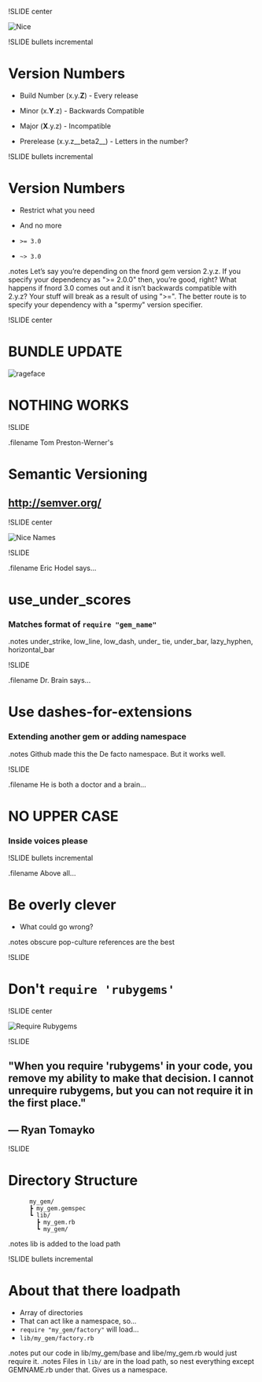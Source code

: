 !SLIDE center

![Nice](matz.png)


!SLIDE bullets incremental
# Version Numbers

 * Build Number (x.y.__Z__) - Every release

 * Minor (x.__Y__.z) - Backwards Compatible

 * Major (__X__.y.z) - Incompatible

 * Prerelease (x.y.z__beta2__) - Letters in the number?

!SLIDE bullets incremental
# Version Numbers

 * Restrict what you need

 * And no more

 * `>= 3.0`

 * `~> 3.0`

.notes Let’s say you’re depending on the fnord gem version 2.y.z. If you specify your dependency as ">= 2.0.0" then, you’re good, right? What happens if fnord 3.0 comes out and it isn’t backwards compatible with 2.y.z? Your stuff will break as a result of using ">=". The better route is to specify your dependency with a "spermy" version specifier.


!SLIDE center

# BUNDLE UPDATE
![rageface](ragetest.png)
# NOTHING WORKS

!SLIDE

.filename Tom Preston-Werner's
# Semantic Versioning
## http://semver.org/

!SLIDE center

![Nice Names](names.png)

!SLIDE

.filename Eric Hodel says...

# use\_under\_scores

### Matches format of `require "gem_name"`

.notes under\_strike, low\_line, low\_dash, under\_ tie, under\_bar, lazy\_hyphen, horizontal\_bar

!SLIDE

.filename Dr. Brain says...

# Use dashes-for-extensions

### Extending another gem or adding namespace

.notes Github made this the De facto namespace. But it works well.

!SLIDE

.filename He is both a doctor and a brain...

# NO UPPER CASE

### Inside voices please

!SLIDE bullets incremental

.filename Above all...

# Be overly clever

 * What could go wrong?

.notes obscure pop-culture references are the best

!SLIDE

# Don't `require 'rubygems'`

!SLIDE center

![Require Rubygems](require_xzibit.png)

!SLIDE

## "When you require 'rubygems' in your code, you remove my ability to make that decision. I cannot unrequire rubygems, but you can not require it in the first place."
## — Ryan Tomayko

!SLIDE

# Directory Structure

          my_gem/
          ┣ my_gem.gemspec
          ┗ lib/
            ┣ my_gem.rb
            ┗ my_gem/

.notes lib is added to the load path

!SLIDE bullets incremental

# About that there loadpath

 * Array of directories
 * That can act like a namespace, so...
 * `require "my_gem/factory"` will load...
 * `lib/my_gem/factory.rb`

.notes put our code in lib/my_gem/base and libe/my_gem.rb would just require it.
.notes Files in `lib/` are in the load path, so nest everything except GEMNAME.rb under that. Gives us a namespace.


